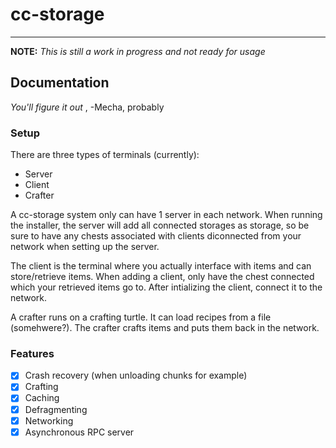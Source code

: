 # cc-storage

 ---------

**NOTE:**
*This is still a work in progress and not ready for usage*

## Documentation

*You'll figure it out* , -Mecha, probably

### Setup

There are three types of terminals (currently):

- Server
- Client
- Crafter

A cc-storage system only can have 1 server in each network. When running the installer, the server will add all connected storages as storage, so be sure to have any chests associated with clients diconnected from your network when setting up the server.

The client is the terminal where you actually interface with items and can store/retrieve items. When adding a client, only have the chest connected which your retrieved items go to. After intializing the client, connect it to the network.

A crafter runs on a crafting turtle. It can load recipes from a file (somehwere?). The crafter crafts items and puts them back in the network.

### Features

- [x] Crash recovery (when unloading chunks for example)
- [x] Crafting
- [x] Caching
- [x] Defragmenting
- [x] Networking
- [x] Asynchronous RPC server
